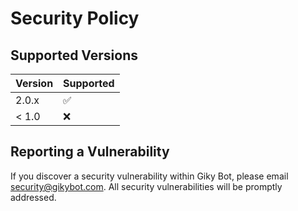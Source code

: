 # Security Policy

## Supported Versions

| Version | Supported          |
| ------- | ------------------ |
| 2.0.x   | :white_check_mark: |
| < 1.0   | :x:                |

## Reporting a Vulnerability

If you discover a security vulnerability within Giky Bot, please email security@gikybot.com. All security vulnerabilities will be promptly addressed.
